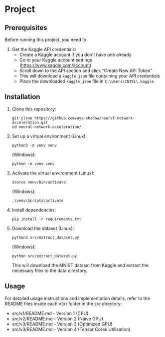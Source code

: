# Project

## Prerequisites

Before running this project, you need to:

1. Get the Kaggle API credentials:
   - Create a Kaggle account if you don't have one already
   - Go to your Kaggle account settings (https://www.kaggle.com/account)
   - Scroll down to the API section and click "Create New API Token"
   - This will download a `kaggle.json` file containing your API credentials
   - Place the downloaded `kaggle.json` file in `C:\Users\INTEL\.kaggle`

## Installation

1. Clone this repository:
   ```
   git clone https://github.com/aye-shadow/neural-network-acceleration.git
   cd neural-network-acceleration/
   ```

2. Set up a virtual environment (Linux):
   ```
   python3 -m venv venv
   ```
   (Windows):
   ```
   python -m venv venv
   ```

3. Activate the virtual environment (Linux):
   ```
   source venv/bin/activate
   ```
   (Windows):
   ```
   .\venv\Scripts\activate
   ```

4. Install dependencies:
   ```
   pip install -r requirements.txt
   ```

5. Download the dataset (Linux):
   ```
   python3 src/extract_dataset.py
   ```
   (Windows):
   ```
   python src/extract_dataset.py
   ```
   This will download the MNIST dataset from Kaggle and extract the necessary files to the data directory.

## Usage

For detailed usage instructions and implementation details, refer to the README files inside each v{x} folder in the src directory:
- src/v1/README.md - Version 1 (CPU) 
- src/v2/README.md - Version 2 (Naive GPU)
- src/v3/README.md - Version 3 (Optimized GPU)
- src/v3/README.md - Version 4 (Tensor Cores Utilization)